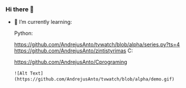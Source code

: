 ### Hi there 👋
- 🌱 I’m currently learning:

     Python:
     
     https://github.com/AndrejusAnto/tvwatch/blob/alpha/series.py?ts=4
     https://github.com/AndrejusAnto/zintistyrimas
     C:
     
     https://github.com/AndrejusAnto/Cprograming
      
      
      ![Alt Text](https://github.com/AndrejusAnto/tvwatch/blob/alpha/demo.gif)
      

<!--
**AndrejusAnto/AndrejusAnto** is a ✨ _special_ ✨ repository because its `README.md` (this file) appears on your GitHub profile.

Here are some ideas to get you started:

- 🔭 I’m currently working on ...
- 🌱 I’m currently learning ...
- 👯 I’m looking to collaborate on ...
- 🤔 I’m looking for help with ...
- 💬 Ask me about ...
- 📫 How to reach me: ...
- 😄 Pronouns: ...
- ⚡ Fun fact: ...
-->
